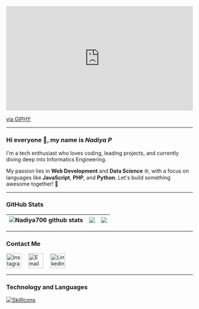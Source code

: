 <div style="width:100%;height:0;padding-bottom:56%;position:relative;"><iframe src="https://giphy.com/embed/11fcrB0d09xDDG" width="100%" height="100%" style="position:absolute" frameBorder="0" class="giphy-embed" allowFullScreen></iframe></div><p><a href="https://giphy.com/gifs/life-fighter-jet-11fcrB0d09xDDG">via GIPHY</a></p>

---

### Hi everyone 🫡, my name is *Nadiya P*

I'm a tech enthusiast who loves coding, leading projects, and currently diving deep into Informatics Engineering.

My passion lies in **Web Development** and **Data Science** 🌐, with a focus on languages like **JavaScript**, **PHP**, and **Python**. Let's build something awesome together! 🚀

---

### GitHub Stats

| <img src="https://github-readme-stats.vercel.app/api?username=Nadiya706&show_icons=true&theme=tokyonight&count_private=true&include_all_commits=true&hide_border=true" alt="Nadiya706 github stats" /> | <img src="https://github-readme-streak-stats.herokuapp.com/?user=Nadiya706&theme=tokyonight&count_private=true&include_all_commits=true&hide_border=true" /> | <img width="auto" src="https://github-readme-stats.vercel.app/api/top-langs/?username=Nadiya706&layout=compact" /> |
| ------------- | ------------- | ------------- |

---

### Contact Me

<a href="https://www.instagram.com/nadiyya.pa/"><img src="./assets/instagram.png" width="40px" alt="Instagram"></a>
&nbsp;&nbsp;&nbsp;
<a href="mailto:nadiyapa.g.52bit@gmail.com"><img src="./assets/gmail.png" width="40px" alt="Email"></a>
&nbsp;&nbsp;&nbsp;
<a href="https://www.linkedin.com/in/nadiyapa-g-52b8222c2/"><img src="./assets/linkedin.png" width="40px" alt="Linkedin"></a>

---

### Technology and Languages

[![SkillIcons](https://skillicons.dev/icons?i=html,css,js,php,py,bootstrap,tailwind,laravel,mysql,react)](https://skillicons.dev)
